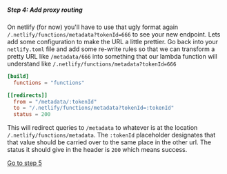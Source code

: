 
##### Step 4: Add proxy routing

On netlify (for now) you'll have to use that ugly format again `/.netlify/functions/metadata?tokenId=666` to see your new endpoint. Lets add some configuration to make the URL a little prettier. Go back into your `netlify.toml` file and add some re-write rules so that we can transform a pretty URL like `/metadata/666` into something that our lambda function will understand like `/.netlify/functions/metadata?tokenId=666`

```toml
[build]
  functions = "functions"

[[redirects]]
  from = "/metadata/:tokenId"
  to = "/.netlify/functions/metadata?tokenId=:tokenId"
  status = 200
```

This will redirect queries to `/metadata` to whatever is at the location `/.netlify/functions/metadata`. The `:tokenId` placeholder designates that that value should be carried over to the same place in the other url. The status it should give in the header is `200` which means success.

[Go to step 5](2-05.md)
